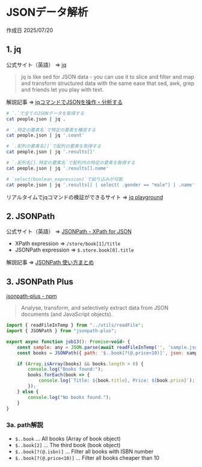 # JSONデータ解析

作成日 2025/07/20

## 1. jq

公式サイト（英語） => [jq](https://jqlang.org/)

> jq is like sed for JSON data - you can use it to slice and filter and map and transform structured data with the same ease that sed, awk, grep and friends let you play with text.

解説記事 => [jqコマンドでJSONを操作・分析する](https://zenn.dev/oreo2990/articles/49a20a09517d90)

```bash
# `.`で全てのJSONデータを取得する
cat people.json | jq .

# `.特定の要素名`で特定の要素を種痘する
cat people.json | jq '.count'

# `.配列の要素名[]`で配列の要素を取得する
cat people.json | jq '.results[]'

# `.配列名[].特定の要素名`で配列内の特定の要素を取得する
cat people.json | jq '.results[].name'

# `select(boolean_expression)`で絞り込みが可能
cat people.json | jq '.results[] | select( .gender == "male") | .name'
```

リアルタイムでjqコマンドの検証ができるサイト => [jq playground](https://play.jqlang.org/s/KsJNDSeALRk)

## 2. JSONPath

公式サイト（英語） => [JSONPath - XPath for JSON](https://goessner.net/articles/JsonPath/)

- XPath expression => `/store/book[1]/title`
- JSONPath expression => `$.store.book[0].title`

解説記事 => [JSONPath 使い方まとめ](https://qiita.com/takkii1010/items/0ce1c834d3a73496ccef)

## 3. JSONPath Plus

[jsonpath-plus - npm](https://www.npmjs.com/package/jsonpath-plus)

> Analyse, transform, and selectively extract data from JSON documents (and JavaScript objects).

```javascript
import { readFileInTemp } from "../utils/readFile";
import { JSONPath } from "jsonpath-plus";

export async function job13(): Promise<void> {
    const sample: any = JSON.parse(await readFileInTemp('', 'sample.json'));
    const books = JSONPath({ path: '$..book[?(@.price<10)]', json: sample });

    if (Array.isArray(books) && books.length > 0) {
        console.log("Books found:");
        books.forEach(book => {
            console.log(`Title: ${book.title}, Price: ${book.price}`);
        });
    } else {
        console.log("No books found.");
    }
}
```

### 3a. path解説

- `$..book` ... All books (Array of book object)
- `$..book[2]` ... The third book (book object)
- `$..book[?(@.isbn)]` ... Filter all books with ISBN number
- `$..book[?(@.price<10)]` ... Filter all books cheaper than 10
